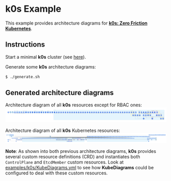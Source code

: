 # k0s Example

This example provides architecture diagrams for **[k0s: Zero Friction Kubernetes](https://k0sproject.io/)**.

## Instructions

Start a minimal **k0s** cluster (see [here](https://docs.k0sproject.io/stable/install/)).

Generate some **k0s** architecture diagrams:

```sh
$ ./generate.sh
```
## Generated architecture diagrams

Architecture diagram of all **k0s** resources except for RBAC ones:
![k0s-without-rbac.png](k0s-without-rbac.png)

Architecture diagram of all **k0s** Kubernetes resources:
![k0s.png](k0s.png)

**Note**: As shown into both previous architecture diagrams, **k0s** provides several custom resource definitions (CRD) and instantiates both `ControlPlane` and `EtcdMember` custom resources.
Look at [examples/k0s/KubeDiagrams.yml](examples/k0s/KubeDiagrams.yml#L10) to see how **KubeDiagrams** could be configured to deal with these custom resources.
